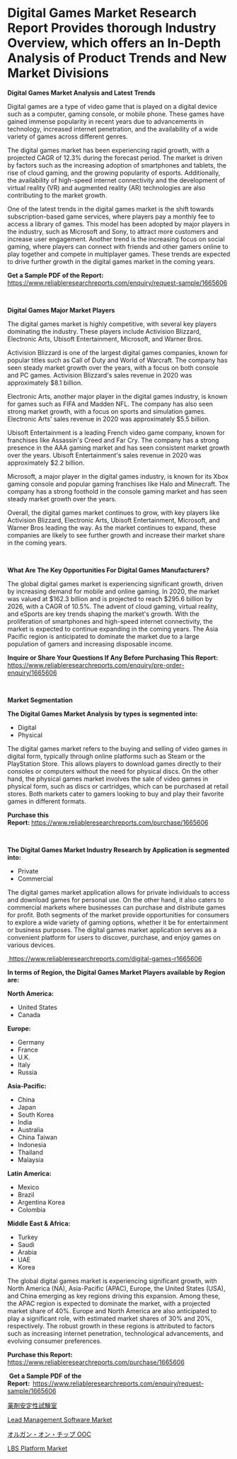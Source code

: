 <p><h1>Digital Games Market Research Report Provides thorough Industry Overview, which offers an In-Depth Analysis of Product Trends and New Market Divisions</h1></p><p><strong>Digital Games Market Analysis and Latest Trends</strong></p>
<p><p>Digital games are a type of video game that is played on a digital device such as a computer, gaming console, or mobile phone. These games have gained immense popularity in recent years due to advancements in technology, increased internet penetration, and the availability of a wide variety of games across different genres.</p><p>The digital games market has been experiencing rapid growth, with a projected CAGR of 12.3% during the forecast period. The market is driven by factors such as the increasing adoption of smartphones and tablets, the rise of cloud gaming, and the growing popularity of esports. Additionally, the availability of high-speed internet connectivity and the development of virtual reality (VR) and augmented reality (AR) technologies are also contributing to the market growth.</p><p>One of the latest trends in the digital games market is the shift towards subscription-based game services, where players pay a monthly fee to access a library of games. This model has been adopted by major players in the industry, such as Microsoft and Sony, to attract more customers and increase user engagement. Another trend is the increasing focus on social gaming, where players can connect with friends and other gamers online to play together and compete in multiplayer games. These trends are expected to drive further growth in the digital games market in the coming years.</p></p>
<p><strong>Get a Sample PDF of the Report:&nbsp;</strong> <a href="https://www.reliableresearchreports.com/enquiry/request-sample/1665606">https://www.reliableresearchreports.com/enquiry/request-sample/1665606</a></p>
<p>&nbsp;</p>
<p><strong>Digital Games Major Market Players</strong></p>
<p><p>The digital games market is highly competitive, with several key players dominating the industry. These players include Activision Blizzard, Electronic Arts, Ubisoft Entertainment, Microsoft, and Warner Bros.</p><p>Activision Blizzard is one of the largest digital games companies, known for popular titles such as Call of Duty and World of Warcraft. The company has seen steady market growth over the years, with a focus on both console and PC games. Activision Blizzard's sales revenue in 2020 was approximately $8.1 billion.</p><p>Electronic Arts, another major player in the digital games industry, is known for games such as FIFA and Madden NFL. The company has also seen strong market growth, with a focus on sports and simulation games. Electronic Arts' sales revenue in 2020 was approximately $5.5 billion.</p><p>Ubisoft Entertainment is a leading French video game company, known for franchises like Assassin's Creed and Far Cry. The company has a strong presence in the AAA gaming market and has seen consistent market growth over the years. Ubisoft Entertainment's sales revenue in 2020 was approximately $2.2 billion.</p><p>Microsoft, a major player in the digital games industry, is known for its Xbox gaming console and popular gaming franchises like Halo and Minecraft. The company has a strong foothold in the console gaming market and has seen steady market growth over the years.</p><p>Overall, the digital games market continues to grow, with key players like Activision Blizzard, Electronic Arts, Ubisoft Entertainment, Microsoft, and Warner Bros leading the way. As the market continues to expand, these companies are likely to see further growth and increase their market share in the coming years.</p></p>
<p>&nbsp;</p>
<p><strong>What Are The Key Opportunities For Digital Games Manufacturers?</strong></p>
<p><p>The global digital games market is experiencing significant growth, driven by increasing demand for mobile and online gaming. In 2020, the market was valued at $162.3 billion and is projected to reach $295.6 billion by 2026, with a CAGR of 10.5%. The advent of cloud gaming, virtual reality, and eSports are key trends shaping the market's growth. With the proliferation of smartphones and high-speed internet connectivity, the market is expected to continue expanding in the coming years. The Asia Pacific region is anticipated to dominate the market due to a large population of gamers and increasing disposable income.</p></p>
<p><strong>Inquire or Share Your Questions If Any Before Purchasing This Report:</strong> <a href="https://www.reliableresearchreports.com/enquiry/pre-order-enquiry/1665606">https://www.reliableresearchreports.com/enquiry/pre-order-enquiry/1665606</a></p>
<p>&nbsp;</p>
<p><strong>Market Segmentation</strong></p>
<p><strong>The Digital Games Market Analysis by types is segmented into:</strong></p>
<p><ul><li>Digital</li><li>Physical</li></ul></p>
<p><p>The digital games market refers to the buying and selling of video games in digital form, typically through online platforms such as Steam or the PlayStation Store. This allows players to download games directly to their consoles or computers without the need for physical discs. On the other hand, the physical games market involves the sale of video games in physical form, such as discs or cartridges, which can be purchased at retail stores. Both markets cater to gamers looking to buy and play their favorite games in different formats.</p></p>
<p><strong>Purchase this Report:&nbsp;</strong><a href="https://www.reliableresearchreports.com/purchase/1665606">https://www.reliableresearchreports.com/purchase/1665606</a></p>
<p>&nbsp;</p>
<p><strong>The Digital Games Market Industry Research by Application is segmented into:</strong></p>
<p><ul><li>Private</li><li>Commercial</li></ul></p>
<p><p>The digital games market application allows for private individuals to access and download games for personal use. On the other hand, it also caters to commercial markets where businesses can purchase and distribute games for profit. Both segments of the market provide opportunities for consumers to explore a wide variety of gaming options, whether it be for entertainment or business purposes. The digital games market application serves as a convenient platform for users to discover, purchase, and enjoy games on various devices.</p></p>
<p><a href="https://www.reliableresearchreports.com/digital-games-r1665606">&nbsp;https://www.reliableresearchreports.com/digital-games-r1665606</a></p>
<p><strong>In terms of Region, the Digital Games Market Players available by Region are:</strong></p>
<p>
    <p> <strong> North America: </strong>
        <ul>
            <li>United States</li>
            <li>Canada</li>
        </ul>
        </p> 
    <p> <strong> Europe: </strong>
        <ul>
            <li>Germany</li>
            <li>France</li>
            <li>U.K.</li>
            <li>Italy</li>
            <li>Russia</li>
        </ul>
        </p> 
    <p> <strong> Asia-Pacific: </strong>
        <ul>
            <li>China</li>
            <li>Japan</li>
            <li>South Korea</li>
            <li>India</li>
            <li>Australia</li>
            <li>China Taiwan</li>
            <li>Indonesia</li>
            <li>Thailand</li>
            <li>Malaysia</li>
        </ul>
        </p> 
    <p> <strong> Latin America: </strong>
        <ul>
            <li>Mexico</li>
            <li>Brazil</li>
            <li>Argentina Korea</li>
            <li>Colombia</li>
        </ul>
        </p> 
    <p> <strong> Middle East & Africa: </strong>
        <ul>
            <li>Turkey</li>
            <li>Saudi</li>
            <li>Arabia</li>
            <li>UAE</li>
            <li>Korea</li>
        </ul>
    </p>
    </p>
<p><p>The global digital games market is experiencing significant growth, with North America (NA), Asia-Pacific (APAC), Europe, the United States (USA), and China emerging as key regions driving this expansion. Among these, the APAC region is expected to dominate the market, with a projected market share of 40%. Europe and North America are also anticipated to play a significant role, with estimated market shares of 30% and 20%, respectively. The robust growth in these regions is attributed to factors such as increasing internet penetration, technological advancements, and evolving consumer preferences.</p></p>
<p><strong>Purchase this Report: </strong><a href="https://www.reliableresearchreports.com/purchase/1665606">https://www.reliableresearchreports.com/purchase/1665606</a></p>
<p>&nbsp;<strong>Get a Sample PDF of the Report:&nbsp;&nbsp;</strong><a href="https://www.reliableresearchreports.com/enquiry/request-sample/1665606">https://www.reliableresearchreports.com/enquiry/request-sample/1665606</a></p>
<p><strong></strong></p>
<p><p><a href="https://github.com/charm854/Market-Research-Report-List-2/blob/main/2515813179810.md">薬剤安定性試験室</a></p><p><a href="https://github.com/abdelrhmankishk22/Market-Research-Report-List-5/blob/main/lead-management-software-market.md">Lead Management Software Market</a></p><p><a href="https://github.com/MacyOrn/Market-Research-Report-List-1/blob/main/5750320179811.md">オルガン・オン・チップ OOC</a></p><p><a href="https://github.com/ChiragRp1/Market-Research-Report-List-5/blob/main/lbs-platform-market.md">LBS Platform Market</a></p></p>